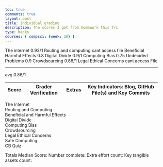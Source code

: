 ```yaml
---
toc: true
comments: true
layout: post
title: Individual grading
description: The scores I got from homework this tri
type: hacks
courses: { compsci: {week: 20} }
---
```


The internet                  0.93/1
Routing and computing         cant access file
Beneficial Harmful Effects    0.8
Digital Divide                0.9/1
Computing Bias                0.75
Undecided Problems            0.9
Crowdsourcing                 0.88/1
Legal Ethical Concerns        cant access File
________________________________________________
avg                           0.86/1

| Score |	Grader Verification | Extras |	Key Indicators: Blog, GitHub File(s) and Key Commits|
| ----- |   ------------------  | ------ | ---------------------------------------------------- |
The Internet	 	 	 	 
Routing and Computing	 	 	 	 
Beneficial and Harmful Effects	 	 	 	 
Digital Divide	 	 	 	 
Computing Bias	 	 	 	 
Crowdsourcing	 	 	 	 
Legal Ethical Concerns	 	 	 	 
Safe Computing	 	 	 	 
CB Quiz	 	 	 	 
 	 	 	 	 
Totals	Median Score:	Number complete:	Extra effort count:	Key tangible assets count: